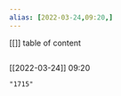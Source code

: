 ```yaml
---
alias: [2022-03-24,09:20,]
---
```

[[]]
table of content
```toc
```

[[2022-03-24]] 09:20

```query
"1715"
```